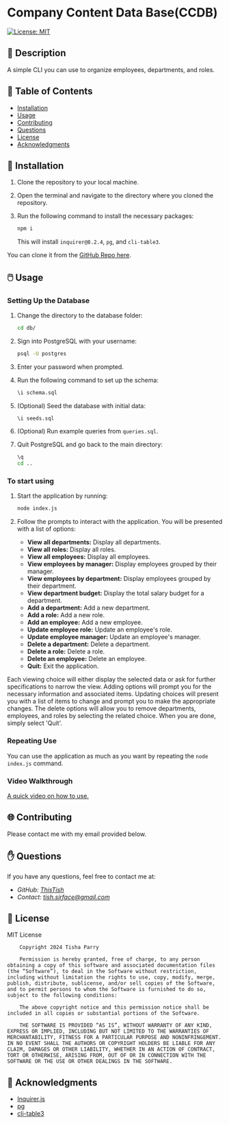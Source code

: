 # **Company Content Data Base(CCDB)**


[![License: MIT](https://img.shields.io/badge/License-MIT-yellow.svg)](https://opensource.org/licenses/MIT)


## 📰 Description

A simple CLI you can use to organize employees, departments, and roles.

## 🔎 Table of Contents

- [Installation](#installation)
- [Usage](#usage)
- [Contributing](#contributing)
- [Questions](#questions)
- [License](#license)
- [Acknowledgments](#acknowledgments)

## 💾 Installation <a id="installation"></a>

1. Clone the repository to your local machine.
2. Open the terminal and navigate to the directory where you cloned the repository.
3. Run the following command to install the necessary packages:

    ```sh
    npm i
    ```

   This will install `inquirer@8.2.4`, `pg`, and `cli-table3`.


You can clone it from the [GitHub Repo here](https://github.com/ThisTish/CompanyContentDB).

## 🖱️ Usage <a id="usage"></a>

### Setting Up the Database

1. Change the directory to the database folder:

    ```sh
    cd db/
    ```

2. Sign into PostgreSQL with your username:

    ```sh
    psql -U postgres
    ```

3. Enter your password when prompted.
4. Run the following command to set up the schema:

    ```sh
    \i schema.sql
    ```

5. (Optional) Seed the database with initial data:

    ```sh
    \i seeds.sql
    ```

6. (Optional) Run example queries from `queries.sql`.
7. Quit PostgreSQL and go back to the main directory:

    ```sh
    \q
    cd ..
    ```

### To start using

1. Start the application by running:

    ```sh
    node index.js
    ```

2. Follow the prompts to interact with the application. You will be presented with a list of options:

    - **View all departments:** Display all departments.
    - **View all roles:** Display all roles.
    - **View all employees:** Display all employees.
    - **View employees by manager:** Display employees grouped by their manager.
    - **View employees by department:** Display employees grouped by their department.
    - **View department budget:** Display the total salary budget for a department.
    - **Add a department:** Add a new department.
    - **Add a role:** Add a new role.
    - **Add an employee:** Add a new employee.
    - **Update employee role:** Update an employee's role.
    - **Update employee manager:** Update an employee's manager.
    - **Delete a department:** Delete a department.
    - **Delete a role:** Delete a role.
    - **Delete an employee:** Delete an employee.
    - **Quit:** Exit the application.

Each viewing choice will either display the selected data or ask for further specifications to narrow the view. Adding options will prompt you for the necessary information and associated items. Updating choices will present you with a list of items to change and prompt you to make the appropriate changes. The delete options will allow you to remove departments, employees, and roles by selecting the related choice. When you are done, simply select 'Quit'.

### Repeating Use

You can use the application as much as you want by repeating the `node index.js` command.

### Video Walkthrough

[A quick video on how to use.](https://drive.google.com/file/d/14TV8lfM3IUsbTGlRzE6mYdnzXLuFuS1c/view)

## 🌐 Contributing <a id="contributing"></a>


Please contact me with my email provided below.

## ✋ Questions <a id="questions"></a>


If you have any questions, feel free to contact me at:

- *GitHub: [ThisTish](https://github.com/ThisTish)*
- *Contact: tish.sirface@gmail.com*

## 🪪 License <a id="license"></a>

MIT License

        Copyright 2024 Tisha Parry

        Permission is hereby granted, free of charge, to any person obtaining a copy of this software and associated documentation files (the “Software”), to deal in the Software without restriction, including without limitation the rights to use, copy, modify, merge, publish, distribute, sublicense, and/or sell copies of the Software, and to permit persons to whom the Software is furnished to do so, subject to the following conditions:
        
        The above copyright notice and this permission notice shall be included in all copies or substantial portions of the Software.
        
        THE SOFTWARE IS PROVIDED “AS IS”, WITHOUT WARRANTY OF ANY KIND, EXPRESS OR IMPLIED, INCLUDING BUT NOT LIMITED TO THE WARRANTIES OF MERCHANTABILITY, FITNESS FOR A PARTICULAR PURPOSE AND NONINFRINGEMENT. IN NO EVENT SHALL THE AUTHORS OR COPYRIGHT HOLDERS BE LIABLE FOR ANY CLAIM, DAMAGES OR OTHER LIABILITY, WHETHER IN AN ACTION OF CONTRACT, TORT OR OTHERWISE, ARISING FROM, OUT OF OR IN CONNECTION WITH THE SOFTWARE OR THE USE OR OTHER DEALINGS IN THE SOFTWARE.

## 📢 Acknowledgments <a id="acknowledgments"></a>


- [Inquirer.js](https://github.com/SBoudrias/Inquirer.js/)
- [pg](https://github.com/brianc/node-postgres)
- [cli-table3](https://github.com/cli-table/cli-table3)
